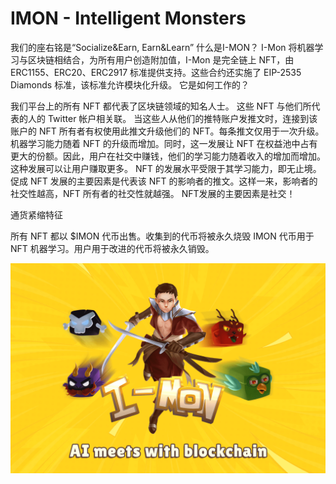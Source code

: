 # IMON - Intelligent Monsters

我们的座右铭是“Socialize&Earn, Earn&Learn”
什么是I-MON？
I-Mon 将机器学习与区块链相结合，为所有用户创造附加值，I-Mon 是完全链上 NFT，由 ERC1155、ERC20、ERC2917 标准提供支持。这些合约还实施了 EIP-2535 Diamonds 标准，该标准允许模块化升级。
它是如何工作的？

  我们平台上的所有 NFT 都代表了区块链领域的知名人士。
  这些 NFT 与他们所代表的人的 Twitter 帐户相关联。
  当这些人从他们的推特账户发推文时，连接到该账户的 NFT 所有者有权使用此推文升级他们的 NFT。每条推文仅用于一次升级。
  机器学习能力随着 NFT 的升级而增加。同时，这一发展让 NFT 在权益池中占有更大的份额。因此，用户在社交中赚钱，他们的学习能力随着收入的增加而增加。这种发展可以让用户赚取更多。
  NFT 的发展水平受限于其学习能力，即无止境。促成 NFT 发展的主要因素是代表该 NFT 的影响者的推文。这样一来，影响者的社交性越高，NFT 所有者的社交性就越强。 NFT发展的主要因素是社交！

通货紧缩特征

  所有 NFT 都以 $IMON 代币出售。收集到的代币将被永久烧毁
  IMON 代币用于 NFT 机器学习。用户用于改进的代币将被永久销毁。

![imonintelligentmonsters-dapp-collectibles-matic-image1_eb7d93e937d10ae13405cc278a289086](imonintelligentmonsters-dapp-collectibles-matic-image1_eb7d93e937d10ae13405cc278a289086.png)


